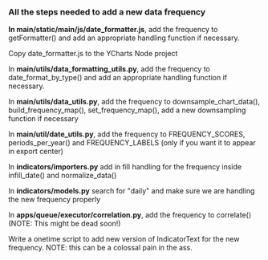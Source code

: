 ### All the steps needed to add a new data frequency

**In main/static/main/js/date_formatter.js**, add the frequency to getFormatter() and
add an appropriate handling function if necessary.

Copy date_formatter.js to the YCharts Node project


In **main/utils/data_formatting_utils.py**, add the frequency to date_format_by_type() and
add an appropriate handling function if necessary.

In **main/utils/data_utils.py**, add the frequency to downsample_chart_data(), build_frequency_map(), set_frequency_map(), add a new downsampling function if necessary

In **main/util/date_utils.py**, add the frequency to FREQUENCY_SCORES, periods_per_year() and
FREQUENCY_LABELS (only if you want it to appear in export center)


In **indicators/importers.py** add in fill handling for the frequency inside infill_date() and normalize_data()

In **indicators/models.py** search for "daily" and make sure we are handling the new frequency properly


In **apps/queue/executor/correlation.py**, add the frequency to correlate() (NOTE: This might be dead soon!)

Write a onetime script to add new version of IndicatorText for the new frequency.
NOTE: this can be a colossal pain in the ass.
